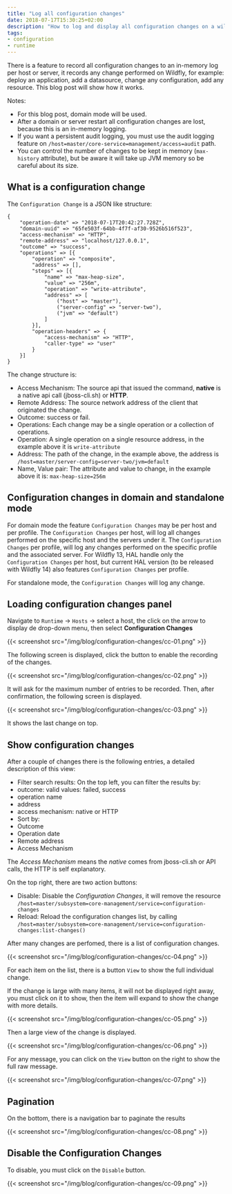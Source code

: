 ```yaml
---
title: "Log all configuration changes"
date: 2018-07-17T15:30:25+02:00
description: "How to log and display all configuration changes on a wildfly server."
tags:
- configuration
- runtime
---
```


There is a feature to record all configuration changes to an in-memory log per host or server, it records any change performed on Wildfly, for example: deploy an application, add a datasource, change any configuration, add  any resource. This blog post will show how it works.

Notes:

- For this blog post, domain mode will be used.
- After a domain or server restart all configuration changes are lost, because this is an in-memory logging.
- If you want a persistent audit logging, you must use the audit logging feature on `/host=master/core-service=management/access=audit` path.
- You can control the number of changes to be kept in memory (`max-history` attribute), but be aware it will take up JVM memory so be careful about its size.

## What is a configuration change

The `Configuration Change` is a JSON like structure:
```
{
    "operation-date" => "2018-07-17T20:42:27.728Z",
    "domain-uuid" => "65fe503f-64bb-4f7f-af30-9526b516f523",
    "access-mechanism" => "HTTP",
    "remote-address" => "localhost/127.0.0.1",
    "outcome" => "success",
    "operations" => [{
        "operation" => "composite",
        "address" => [],
        "steps" => [{
            "name" => "max-heap-size",
            "value" => "256m",
            "operation" => "write-attribute",
            "address" => [
                ("host" => "master"),
                ("server-config" => "server-two"),
                ("jvm" => "default")
            ]
        }],
        "operation-headers" => {
            "access-mechanism" => "HTTP",
            "caller-type" => "user"
        }
    }]
}
```

The change structure is:

- Access Mechanism: The source api that issued the command, **native** is a native api call (jboss-cli.sh) or **HTTP**.
- Remote Address: The source network address of the client that originated the change.
- Outcome: success or fail.
- Operations: Each change may be a single operation or a collection of operations. 
- Operation: A single operation on a single resource address, in the example above it is `write-attribute`
- Address: The path of the change, in the example above, the address is `/host=master/server-config=server-two/jvm=default`
- Name, Value pair: The attribute and value to change, in the example above it is: `max-heap-size=256m`

## Configuration changes in domain and standalone mode 

For domain mode the feature `Configuration Changes` may be per host and per profile. The `Configuration Changes` per host, will log all changes performed on the specific host and the servers under it. The `Configuration Changes` per profile, will log any changes performed on the specific profile and the associated server. For Wildfly 13, HAL handle only the `Configuration Changes` per host, but current HAL version (to be released with Wildfly 14) also features `Configuration Changes` per profile.

For standalone mode, the `Configuration Changes` will log any change.

## Loading configuration changes panel

Navigate to `Runtime` -> `Hosts` -> select a host, the click on the arrow to display de drop-down menu, then select **Configuration Changes** 

{{< screenshot src="/img/blog/configuration-changes/cc-01.png" >}}

The following screen is displayed, click the button to enable the recording of the changes.

{{< screenshot src="/img/blog/configuration-changes/cc-02.png" >}}

It will ask for the maximum number of entries to be recorded. Then, after confirmation, the following screen is displayed.

{{< screenshot src="/img/blog/configuration-changes/cc-03.png" >}}

It shows the last change on top.

## Show configuration changes

After a couple of changes there is the following entries, a detailed description of this view:

- Filter search results: On the top left, you can filter the results by:
 - outcome: valid values: failed, success
 - operation name
 - address
 - access mechanism: native or HTTP
- Sort by:
 - Outcome
 - Operation date
 - Remote address
 - Access Mechanism
 
The *Access Mechanism* means the *native* comes from jboss-cli.sh or API calls, the HTTP is self explanatory.

On the top right, there are two action buttons:

- Disable: Disable the *Configuration Changes*, it will remove the resource `/host=master/subsystem=core-management/service=configuration-changes`
- Reload: Reload the configuration changes list, by calling `/host=master/subsystem=core-management/service=configuration-changes:list-changes()`

After many changes are perfomed, there is a list of configuration changes.

{{< screenshot src="/img/blog/configuration-changes/cc-04.png" >}}

For each item on the list, there is a button `View` to show the full individual change.

If the change is large with many items, it will not be displayed right away, you must click on it to show, then the item will expand to show the change with more details.

{{< screenshot src="/img/blog/configuration-changes/cc-05.png" >}}

Then a large view of the change is displayed.

{{< screenshot src="/img/blog/configuration-changes/cc-06.png" >}}

For any message, you can click on the `View` button on the right to show the full raw message.

{{< screenshot src="/img/blog/configuration-changes/cc-07.png" >}}

## Pagination

On the bottom, there is a navigation bar to paginate the results

{{< screenshot src="/img/blog/configuration-changes/cc-08.png" >}}

## Disable the Configuration Changes

To disable, you must click on the `Disable` button.

{{< screenshot src="/img/blog/configuration-changes/cc-09.png" >}}


